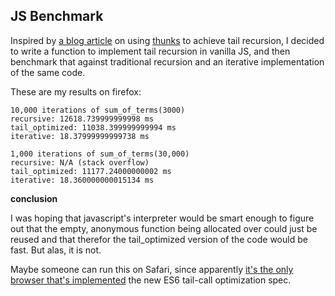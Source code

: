 ## JS Benchmark

Inspired by [a blog article](http://raganwald.com/2013/03/28/trampolines-in-javascript.html) on using [thunks](https://en.wikipedia.org/wiki/Thunk) to achieve tail recursion, I decided to write a function to implement tail recursion in vanilla JS, and then benchmark that against traditional recursion and an iterative implementation of the same code.


These are my results on firefox:
```
10,000 iterations of sum_of_terms(3000)
recursive: 12618.739999999998 ms
tail_optimized: 11038.399999999994 ms
iterative: 18.37999999999738 ms

1,000 iterations of sum_of_terms(30,000)
recursive: N/A (stack overflow)
tail_optimized: 11177.24000000002 ms
iterative: 18.360000000015134 ms
```

**conclusion**

I was hoping that javascript's interpreter would be smart enough to figure out that the empty, anonymous function being allocated over could just be reused and that therefor the tail_optimized version of the code would be fast. But alas, it is not.

Maybe someone can run this on Safari, since apparently [it's the only browser that's implemented](https://kangax.github.io/compat-table/es6/) the new ES6 tail-call optimization spec.